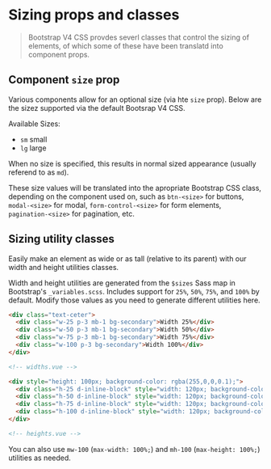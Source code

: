 # Sizing props and classes

> Bootstrap V4 CSS provdes severl classes that control the sizing of elements,
of which some of these have been translatd into component props.


## Component `size` prop
Various components allow for an optional size (via hte `size` prop). Below are the
sizez supported via the default Bootsrap V4 CSS.

Available Sizes:

* `sm` small
* `lg` large

When no size is specified, this results in normal sized appearance (usually
referend to as `md`).

These size values will be translated into the apropriate Bootstrap CSS class,
depending on the component used on, such as `btn-<size>` for buttons, `modal-<size>`
for modal, `form-control-<size>` for form elements, `pagination-<size>` for
pagination, etc.

## Sizing utility classes
Easily make an element as wide or as tall (relative to its parent) with our width
and height utilities classes.

Width and height utilities are generated from the `$sizes` Sass map in Bootstrap's
`_variables.scss`. Includes support for `25%`, `50%`, `75%`, and `100%` by default.
Modify those values as you need to generate different utilities here.

```html
<div class="text-ceter">
  <div class="w-25 p-3 mb-1 bg-secondary">Width 25%</div>
  <div class="w-50 p-3 mb-1 bg-secondary">Width 50%</div>
  <div class="w-75 p-3 mb-1 bg-secondary">Width 75%</div>
  <div class="w-100 p-3 bg-secondary">Width 100%</div>
</div>

<!-- widths.vue -->
```

```html
<div style="height: 100px; background-color: rgba(255,0,0,0.1);">
  <div class="h-25 d-inline-block" style="width: 120px; background-color: rgba(0,0,255,.1)">Height 25%</div>
  <div class="h-50 d-inline-block" style="width: 120px; background-color: rgba(0,0,255,.1)">Height 50%</div>
  <div class="h-75 d-inline-block" style="width: 120px; background-color: rgba(0,0,255,.1)">Height 75%</div>
  <div class="h-100 d-inline-block" style="width: 120px; background-color: rgba(0,0,255,.1)">Height 100%</div>
</div>

<!-- heights.vue -->
```

You can also use `mw-100` (`max-width: 100%;`) and `mh-100` (`max-height: 100%;`) utilities as needed.

